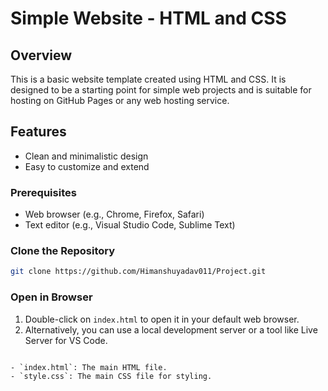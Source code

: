# Simple Website - HTML and CSS

## Overview

This is a basic website template created using HTML and CSS. It is designed to be a starting point for simple web projects and is suitable for hosting on GitHub Pages or any web hosting service.

## Features

- Clean and minimalistic design
- Easy to customize and extend



### Prerequisites

- Web browser (e.g., Chrome, Firefox, Safari)
- Text editor (e.g., Visual Studio Code, Sublime Text)

### Clone the Repository

```bash
git clone https://github.com/Himanshuyadav011/Project.git
```

### Open in Browser

1. Double-click on `index.html` to open it in your default web browser.
2. Alternatively, you can use a local development server or a tool like Live Server for VS Code.

```

- `index.html`: The main HTML file.
- `style.css`: The main CSS file for styling.



